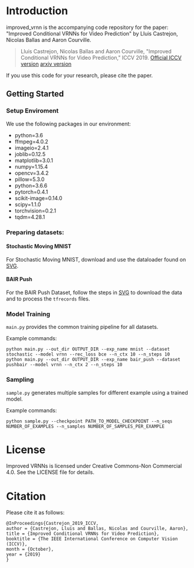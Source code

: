 # Introduction

improved_vrnn is the accompanying code repository for the paper: 
"Improved Conditional VRNNs for Video Prediction" by  Lluis Castrejon, Nicolas Ballas and Aaron Courville.
> Lluis Castrejon, Nicolas Ballas and Aaron Courville, "Improved Conditional VRNNs for Video Prediction," ICCV 2019. [Official ICCV version](http://openaccess.thecvf.com/content_ICCV_2019/papers/Castrejon_Improved_Conditional_VRNNs_for_Video_Prediction_ICCV_2019_paper.pdf) [arxiv version](https://arxiv.org/abs/1904.12165)

If you use this code for your research, please cite the paper.

## Getting Started

### Setup Enviroment

We use the following packages in our environment:

* python=3.6
* ffmpeg=4.0.2
* imageio=2.4.1
* joblib=0.12.5
* matplotlib=3.0.1
* numpy=1.15.4
* opencv=3.4.2
* pillow=5.3.0
* python=3.6.6
* pytorch=0.4.1
* scikit-image=0.14.0
* scipy=1.1.0
* torchvision=0.2.1
* tqdm=4.28.1


### Preparing datasets:

#### Stochastic Moving MNIST

For Stochastic Moving MNIST, download and use the dataloader found on [SVG](https://github.com/edenton/svg/).

#### BAIR Push

For the BAIR Push Dataset, follow the steps in [SVG](https://github.com/edenton/svg/) to download the data and to process the `tfrecords` files.


### Model Training

`main.py` provides the common training pipeline for all datasets.

Example commands:

```
python main.py --out_dir OUTPUT_DIR --exp_name mnist --dataset stochastic --model vrnn --rec_loss bce --n_ctx 10 --n_steps 10 
python main.py --out_dir OUTPUT_DIR --exp_name bair_push --dataset pushbair --model vrnn --n_ctx 2 --n_steps 10 
```  

### Sampling

`sample.py` generates multiple samples for different example using a trained model.

Example commands:

```
python sample.py --checkpoint PATH_TO_MODEL_CHECKPOINT --n_seqs NUMBER_OF_EXAMPLES --n_samples NUMBER_OF_SAMPLES_PER_EXAMPLE
```

# License

Improved VRNNs is licensed under Creative Commons-Non Commercial 4.0. See the LICENSE file for details.

# Citation

Please cite it as follows:

```
@InProceedings{Castrejon_2019_ICCV,
author = {Castrejon, Lluis and Ballas, Nicolas and Courville, Aaron},
title = {Improved Conditional VRNNs for Video Prediction},
booktitle = {The IEEE International Conference on Computer Vision (ICCV)},
month = {October},
year = {2019}
}
```
